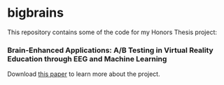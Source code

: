 # bigbrains

This repository contains some of the code for my Honors Thesis project: 
### Brain-Enhanced Applications: A/B Testing in Virtual Reality Education through EEG and Machine Learning

Download [this paper](https://github.com/VitorInserra/bigbrains/blob/2214f86d0e3470bcc5fdb44b6a15714a0234a453/Brain-Enhanced%20Applications%20Demo%20Paper.pdf) to learn more about the project.
